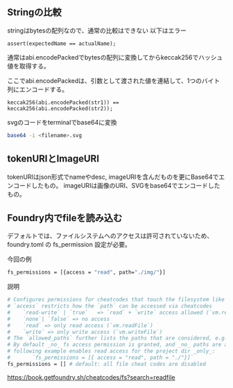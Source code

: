 
## Stringの比較
stringはbytesの配列なので、通常の比較はできない
以下はエラー
```Solidity
assert(expectedName == actualName);
```
通常はabi.encodePackedでbytesの配列に変換してからkeccak256でハッシュ値を取得する。

ここでabi.encodePackedは、引数として渡された値を連結して、1つのバイト列にエンコードする。
```Solidity
keccak256(abi.encodePacked(str1)) == keccak256(abi.encodePacked(str2));
```

svgのコードをterminalでbase64に変換
```bash
base64 -i <filename>.svg
```

## tokenURIとImageURI
tokenURIはjson形式でnameやdesc, imageURIを含んだものを更にBase64でエンコードしたもの。
imageURIは画像のURI、SVGをbase64でエンコードしたもの。

## Foundry内でfileを読み込む
デフォルトでは、ファイルシステムへのアクセスは許可されていないため、foundry.toml の fs_permission 設定が必要。

今回の例
```bash
fs_permissions = [{access = "read", path="./img/"}]
```
説明
```bash
# Configures permissions for cheatcodes that touch the filesystem like `vm.writeFile`
# `access` restricts how the `path` can be accessed via cheatcodes
#    `read-write` | `true`   => `read` + `write` access allowed (`vm.readFile` + `vm.writeFile`)
#    `none`| `false` => no access
#    `read` => only read access (`vm.readFile`)
#    `write` => only write access (`vm.writeFile`)
# The `allowed_paths` further lists the paths that are considered, e.g. `./` represents the project root directory
# By default _no_ fs access permission is granted, and _no_ paths are allowed
# following example enables read access for the project dir _only_:
#       `fs_permissions = [{ access = "read", path = "./"}]`
fs_permissions = [] # default: all file cheat codes are disabled

```
https://book.getfoundry.sh/cheatcodes/fs?search=readfile
